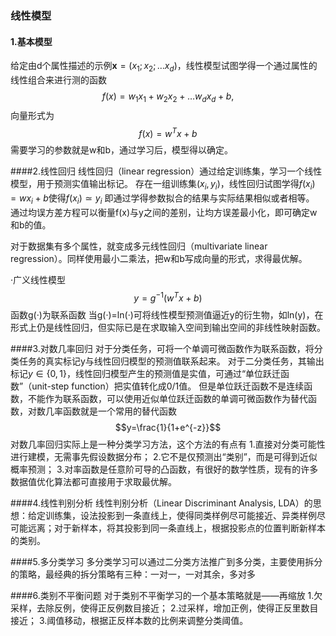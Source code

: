 ### 线性模型
#### 1.基本模型
给定由d个属性描述的示例$\boldsymbol{x}=(x_1;x_2;\ldots{x_d})$，线性模型试图学得一个通过属性的线性组合来进行测的函数
$$f(x)={w_1}{x_1}+{w_2}{x_2}+\ldots{{w_d}{x_d}}+b,$$
向量形式为
$$f(x)={w^T}x+b$$
需要学习的参数就是w和b，通过学习后，模型得以确定。


####2.线性回归
线性回归（linear regression）通过给定训练集，学习一个线性模型，用于预测实值输出标记。
存在一组训练集$(x_i, y_i)$，线性回归试图学得$f(x_i)=w{x_i}+b$使得$f(x_i)\simeq{y_i}$ 即通过学得参数拟合的结果与实际结果相似或者相等。
通过均误方差方程可以衡量f(x)与y之间的差别，让均方误差最小化，即可确定w和b的值。

对于数据集有多个属性，就变成多元线性回归（multivariate linear regression）。同样使用最小二乘法，把w和b写成向量的形式，求得最优解。

·广义线性模型
$$y=g^{-1}({w^T}x+b)$$
函数g(·)为联系函数
当g(·)=ln(·)可将线性模型预测值逼近y的衍生物，如ln(y)，在形式上仍是线性回归，但实际已是在求取输入空间到输出空间的非线性映射函数。

####3.对数几率回归
对于分类任务，可将一个单调可微函数作为联系函数，将分类任务的真实标记y与线性回归模型的预测值联系起来。
对于二分类任务，其输出标记$y\in\lbrace0,1\rbrace$，线性回归模型产生的预测值是实值，可通过“单位跃迁函数”（unit-step function）把实值转化成0/1值。
但是单位跃迁函数不是连续函数，不能作为联系函数，可以使用近似单位跃迁函数的单调可微函数作为替代函数，对数几率函数就是一个常用的替代函数
$$y=\frac{1}{1+e^{-z}}$$
对数几率回归实际上是一种分类学习方法，这个方法的有点有
1.直接对分类可能性进行建模，无需事先假设数据分布；
2.它不是仅预测出“类别”，而是可得到近似概率预测；
3.对率函数是任意阶可导的凸函数，有很好的数学性质，现有的许多数据值优化算法都可直接用于求取最优解。

####4.线性判别分析
线性判别分析（Linear Discriminant Analysis, LDA）的思想：给定训练集，设法投影到一条直线上，使得同类样例尽可能接近、异类样例尽可能远离；对于新样本，将其投影到同一条直线上，根据投影点的位置判断新样本的类别。

####5.多分类学习
多分类学习可以通过二分类方法推广到多分类，主要使用拆分的策略，最经典的拆分策略有三种：一对一，一对其余，多对多

####6.类别不平衡问题
对于类别不平衡学习的一个基本策略就是——再缩放
1.欠采样，去除反例，使得正反例数目接近；
2.过采样，增加正例，使得正反里数目接近；
3.阈值移动，根据正反样本数的比例来调整分类阈值。

